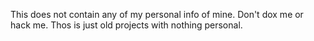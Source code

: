 This does not contain any of my personal info of mine. Don't dox me or hack me. 
Thos is just old projects with nothing personal.

